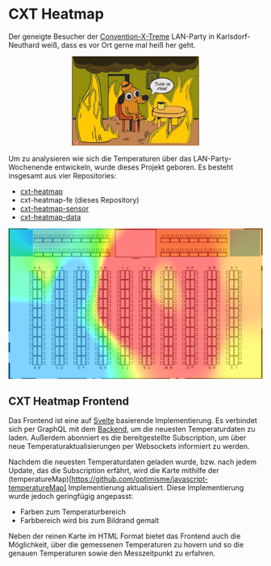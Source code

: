 # CXT Heatmap

Der geneigte Besucher der [Convention-X-Treme](https://convention-x-treme) LAN-Party in Karlsdorf-Neuthard weiß, dass es vor Ort gerne mal heiß her geht.

<p align="center">
<img src="img/fine.jpg" alt="Besucher der Convention-X-Treme" width="50%" />
</p>

Um zu analysieren wie sich die Temperaturen über das LAN-Party-Wochenende entwickeln, wurde dieses Projekt geboren. Es besteht insgesamt aus vier Repositories:

- [cxt-heatmap](https://github.com/osiris86/cxt-heatmap)
- cxt-heatmap-fe (dieses Repository)
- [cxt-heatmap-sensor](https://github.com/osiris86/cxt-heatmap-sensor)
- [cxt-heatmap-data](https://github.com/osiris86/cxt-heatmap-data)

<p align="center">
<img src="img/example.png" alt="Heatmap Beispiel" />
</p>

## CXT Heatmap Frontend

Das Frontend ist eine auf [Svelte](https://svelte.dev/) basierende Implementierung. Es verbindet sich per GraphQL mit dem [Backend](https://github.com/osiris86/cxt-heatmap), um die neuesten Temperaturdaten zu laden. Außerdem abonniert es die bereitgestellte Subscription, um über neue Temperaturaktualisierungen per Websockets informiert zu werden.

Nachdem die neuesten Temperaturdaten geladen wurde, bzw. nach jedem Update, das die Subscription erfährt, wird die Karte mithilfe der (temperatureMap)[https://github.com/optimisme/javascript-temperatureMap] Implementierung aktualisiert. Diese Implementierung wurde jedoch geringfügig angepasst:

- Farben zum Temperaturbereich
- Farbbereich wird bis zum Bildrand gemalt

Neben der reinen Karte im HTML Format bietet das Frontend auch die Möglichkeit, über die gemessenen Temperaturen zu hovern und so die genauen Temperaturen sowie den Messzeitpunkt zu erfahren.
